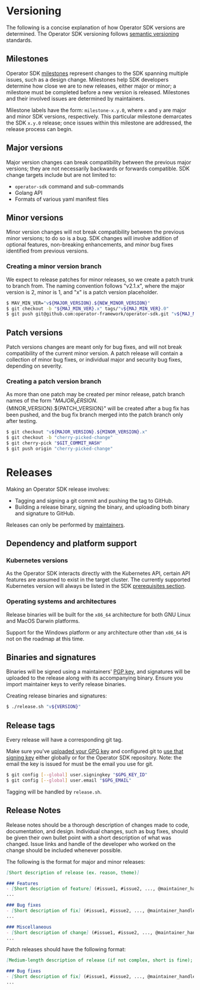 # Versioning

The following is a concise explanation of how Operator SDK versions are determined. The Operator SDK versioning follows [semantic versioning][link-semver] standards.

## Milestones

Operator SDK [milestones][link-github-milestones] represent changes to the SDK spanning multiple issues, such as a design change. Milestones help SDK developers determine how close we are to new releases, either major or minor; a milestone must be completed before a new version is released. Milestones and their involved issues are determined by maintainers.

Milestone labels have the form: `milestone-x.y.0`, where `x` and `y` are major and minor SDK versions, respectively. This particular milestone demarcates the SDK `x.y.0` release; once issues within this milestone are addressed, the release process can begin.

## Major versions

Major version changes can break compatibility between the previous major versions; they are not necessarily backwards or forwards compatible. SDK change targets include but are not limited to:
- `operator-sdk` command and sub-commands
- Golang API
- Formats of various yaml manifest files

## Minor versions

Minor version changes will not break compatibility between the previous minor versions; to do so is a bug. SDK changes will involve addition of optional features, non-breaking enhancements, and *minor* bug fixes identified from previous versions.

### Creating a minor version branch

We expect to release patches for minor releases, so we create a patch trunk to branch from. The naming convention follows "v2.1.x", where the major version is 2, minor is 1, and "x" is a patch version placeholder.

```bash
$ MAV_MIN_VER="v${MAJOR_VERSION}.${NEW_MINOR_VERSION}"
$ git checkout -b "${MAJ_MIN_VER}.x" tags/"v${MAJ_MIN_VER}.0"
$ git push git@github.com:operator-framework/operator-sdk.git "v${MAJ_MIN_VER}.x"
```

## Patch versions

Patch versions changes are meant only for bug fixes, and will not break compatibility of the current minor version. A patch release will contain a collection of minor bug fixes, or individual major and security bug fixes, depending on severity.

### Creating a patch version branch

As more than one patch may be created per minor release, patch branch names of the form "${MAJOR_VERSION}.${MINOR_VERSION}.${PATCH_VERSION}" will be created after a bug fix has been pushed, and the bug fix branch merged into the patch branch only after testing.

```bash
$ git checkout "v${MAJOR_VERSION}.${MINOR_VERSION}.x"
$ git checkout -b "cherry-picked-change"
$ git cherry-pick "$GIT_COMMIT_HASH"
$ git push origin "cherry-picked-change"
```

# Releases

Making an Operator SDK release involves:
- Tagging and signing a git commit and pushing the tag to GitHub.
- Building a release binary, signing the binary, and uploading both binary and signature to GitHub.

Releases can only be performed by [maintainers][doc-maintainers].

## Dependency and platform support

### Kubernetes versions

As the Operator SDK interacts directly with the Kubernetes API, certain API features are assumed to exist in the target cluster. The currently supported Kubernetes version will always be listed in the SDK [prerequisites section][doc-kube-version].

### Operating systems and architectures

Release binaries will be built for the `x86_64` architecture for both GNU Linux and MacOS Darwin platforms.

Support for the Windows platform or any architecture other than `x86_64` is not on the roadmap at this time.

## Binaries and signatures

Binaries will be signed using a maintainers' [PGP key][doc-maintainer-pgp-keys], and signatures will be uploaded to the release along with its accompanying binary. Ensure you import maintainer keys to verify release binaries.

Creating release binaries and signatures:
```bash
$ ./release.sh "v${VERSION}"
```

## Release tags

Every release will have a corresponding git tag.

Make sure you've [uploaded your GPG key][link-github-gpg-key-upload] and configured git to [use that signing key][link-git-config-gpg-key] either globally or for the Operator SDK repository. Note: the email the key is issued for must be the email you use for git.

```bash
$ git config [--global] user.signingkey "$GPG_KEY_ID"
$ git config [--global] user.email "$GPG_EMAIL"
```

Tagging will be handled by `release.sh`.

## Release Notes

Release notes should be a thorough description of changes made to code, documentation, and design. Individual changes, such as bug fixes, should be given their own bullet point with a short description of what was changed. Issue links and handle of the developer who worked on the change should be included whenever possible.

The following is the format for major and minor releases:

```Markdown
[Short description of release (ex. reason, theme)]

### Features
- [Short description of feature] (#issue1, #issue2, ..., @maintainer_handle)
...

### Bug fixes
- [Short description of fix] (#issue1, #issue2, ..., @maintainer_handle)
...

### Miscellaneous
- [Short description of change] (#issue1, #issue2, ..., @maintainer_handle)
...
```

Patch releases should have the following format:

```Markdown
[Medium-length description of release (if not complex, short is fine); explanation required]

### Bug fixes
- [Short description of fix] (#issue1, #issue2, ..., @maintainer_handle)
...
```

[link-semver]:https://semver.org/
[link-github-milestones]: https://help.github.com/articles/about-milestones/
[doc-maintainers]:../MAINTAINERS
[doc-maintainer-pgp-keys]:TODO
[link-github-gpg-key-upload]:https://github.com/settings/keys
[link-git-config-gpg-key]:https://git-scm.com/book/en/v2/Git-Tools-Signing-Your-Work
[doc-kube-version]:https://github.com/operator-framework/operator-sdk#prerequisites
